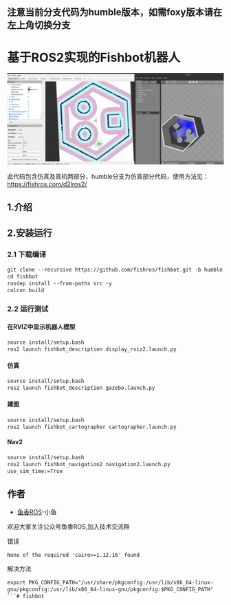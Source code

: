 <!--
 * @作者: 小鱼
 * @公众号: 鱼香ROS
 * @QQ交流群: 2642868461
 * @描述: README
-->
## 注意当前分支代码为humble版本，如需foxy版本请在左上角切换分支

# 基于ROS2实现的Fishbot机器人

![微信图片_20220908133932](doc/imgs/微信图片_20220908133932.png)

此代码包含仿真及真机两部分，humble分支为仿真部分代码，使用方法见：https://fishros.com/d2lros2/


## 1.介绍


## 2.安装运行

### 2.1 下载编译


```
git clone --recursive https://github.com/fishros/fishbot.git -b humble
cd fishbot
rosdep install --from-paths src -y
colcon build
```

### 2.2 运行测试

#### 在RVIZ中显示机器人模型

```
source install/setup.bash
ros2 launch fishbot_description display_rviz2.launch.py
```

#### 仿真
```
source install/setup.bash
ros2 launch fishbot_description gazebo.launch.py
```

#### 建图

```
source install/setup.bash
ros2 launch fishbot_cartographer cartographer.launch.py
```


#### Nav2
```
source install/setup.bash
ros2 launch fishbot_navigation2 navigation2.launch.py use_sim_time:=True
```


<!-- submodule https://github.91chi.fun/https://github.com/ros-planning/navigation2.git -->

## 作者
- [鱼香ROS](https://fishros.com)-小鱼

欢迎大家关注公众号鱼香ROS,加入技术交流群


错误
```
None of the required 'cairo>=1.12.16' found
```

解决方法
```
export PKG_CONFIG_PATH="/usr/share/pkgconfig:/usr/lib/x86_64-linux-gnu/pkgconfig:/usr/lib/x86_64-linux-gnu/pkgconfig:$PKG_CONFIG_PATH"
```# fishbot
